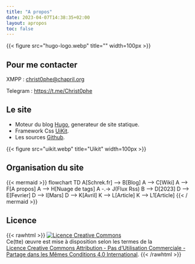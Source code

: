 ```yaml
---
title: "A propos"
date: 2023-04-07T14:38:35+02:00
layout: apropos
toc: false
---
```

{{<  figure src="hugo-logo.webp" title="" width=100px >}} 

## Pour me contacter

 XMPP : christ0phe@chapril.org

 Telegram : https://t.me/Christ0phe

## Le site

- Moteur du blog [Hugo](https://gohugo.io/), generateur de site statique.
- Framework Css [UiKit](https://getuikit.com/).
- Les sources [Github](https://github.com/charl0t/blog.schrek).

{{<  figure src="uikit.webp" title="Uikit" width=100px >}}

## Organisation du site

{{< mermaid >}}
flowchart TD
    A[Schrek.fr] --> B[Blog]
    A --> C[Wiki]
    A --> F[A propos]
    A --> H[Nuage de tags]
    A -.-> J(Flux Rss)
    B --> D[2023]
    D --> E[Fevrier]
    D --> I[Mars]
    D --> K[Avril]
    K --> L[Article]
    K --> L1[Article]
{{< / mermaid >}}

## Licence
{{< rawhtml >}}
<a rel="license" href="http://creativecommons.org/licenses/by-nc-sa/4.0/"><img alt="Licence Creative Commons" style="border-width:0" src="https://i.creativecommons.org/l/by-nc-sa/4.0/88x31.png" /></a><br />Ce(tte) œuvre est mise à disposition selon les termes de la <br><a rel="license" href="http://creativecommons.org/licenses/by-nc-sa/4.0/">Licence Creative Commons Attribution - Pas d’Utilisation Commerciale - Partage dans les Mêmes Conditions 4.0 International</a>.
{{< /rawhtml >}}
